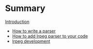 # Summary

[Introduction](introduction.md)

- [How to write a parser](PEG.md)
- [How to add lrpeg parser to your code](usage.md)
- [lrpeg development](development.md)
